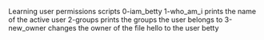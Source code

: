Learning user permissions scripts
0-iam_betty
1-who_am_i prints the name of the active user
2-groups prints the groups the user belongs to
3-new_owner changes the owner of the file hello to the user betty
